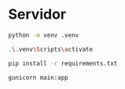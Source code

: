 # Servidor


```bash
python -m venv .venv
```


```bash
.\.venv\Scripts\activate
```


```bash
pip install -r requirements.txt
```


```bash
gunicorn main:app
```